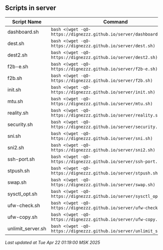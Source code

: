 ## Scripts in server

| Script Name | Command |
|-------------|---------|
| dashboard.sh | `bash <(wget -qO- https://dignezzz.github.io/server/dashboard.sh)` |
| dest.sh | `bash <(wget -qO- https://dignezzz.github.io/server/dest.sh)` |
| dest2.sh | `bash <(wget -qO- https://dignezzz.github.io/server/dest2.sh)` |
| f2b-e.sh | `bash <(wget -qO- https://dignezzz.github.io/server/f2b-e.sh)` |
| f2b.sh | `bash <(wget -qO- https://dignezzz.github.io/server/f2b.sh)` |
| init.sh | `bash <(wget -qO- https://dignezzz.github.io/server/init.sh)` |
| mtu.sh | `bash <(wget -qO- https://dignezzz.github.io/server/mtu.sh)` |
| reality.sh | `bash <(wget -qO- https://dignezzz.github.io/server/reality.sh)` |
| security.sh | `bash <(wget -qO- https://dignezzz.github.io/server/security.sh)` |
| sni.sh | `bash <(wget -qO- https://dignezzz.github.io/server/sni.sh)` |
| sni2.sh | `bash <(wget -qO- https://dignezzz.github.io/server/sni2.sh)` |
| ssh-port.sh | `bash <(wget -qO- https://dignezzz.github.io/server/ssh-port.sh)` |
| stpush.sh | `bash <(wget -qO- https://dignezzz.github.io/server/stpush.sh)` |
| swap.sh | `bash <(wget -qO- https://dignezzz.github.io/server/swap.sh)` |
| sysctl_opt.sh | `bash <(wget -qO- https://dignezzz.github.io/server/sysctl_opt.sh)` |
| ufw-check.sh | `bash <(wget -qO- https://dignezzz.github.io/server/ufw-check.sh)` |
| ufw-copy.sh | `bash <(wget -qO- https://dignezzz.github.io/server/ufw-copy.sh)` |
| unlimit_server.sh | `bash <(wget -qO- https://dignezzz.github.io/server/unlimit_server.sh)` |

_Last updated at Tue Apr 22 01:19:00 MSK 2025_ 
